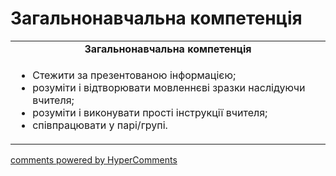 <div id="hypercomments_widget" class="js-hypercomments-widget invisible"></div>

# Загальнонавчальна компетенція

<table>
  <tr>
    <td align="center"><b>Загальнонавчальна компетенція</b></td>
  </tr>
<td style="vertical-align:top !important;">
<ul>
<li>Стежити за презентованою інформацією;</li>
<li>розуміти і відтворювати мовленнєві зразки наслідуючи вчителя;</li>
<li>розуміти і виконувати прості інструкції вчителя;</li>
<li>співпрацювати у парі/групі.</li>
</ul>
</td>
</table>

<div class="js-hypercomments-container">
    <a href="http://hypercomments.com" class="hc-link" title="comments widget">comments powered by HyperComments</a>
</div>